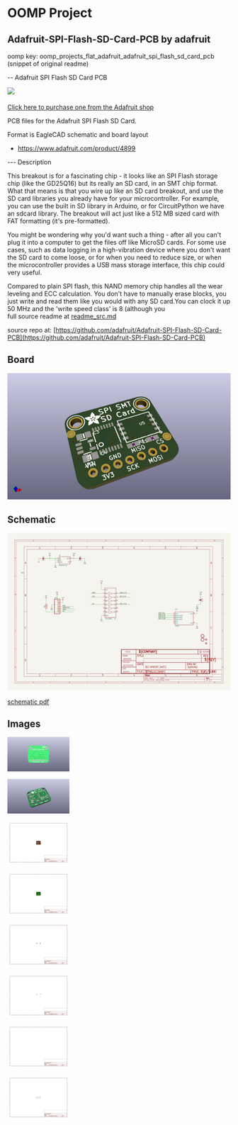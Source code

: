 # OOMP Project  
## Adafruit-SPI-Flash-SD-Card-PCB  by adafruit  
  
oomp key: oomp_projects_flat_adafruit_adafruit_spi_flash_sd_card_pcb  
(snippet of original readme)  
  
-- Adafruit SPI Flash SD Card PCB  
  
<a href="http://www.adafruit.com/products/4899"><img src="assets/4899.jpg?raw=true" width="500px"><br/>  
Click here to purchase one from the Adafruit shop</a>  
  
PCB files for the Adafruit SPI Flash SD Card.  
  
Format is EagleCAD schematic and board layout  
* https://www.adafruit.com/product/4899  
  
--- Description  
  
This breakout is for a fascinating chip - it looks like an SPI Flash storage chip (like the GD25Q16) but its really an SD card, in an SMT chip format. What that means is that you wire up like an SD card breakout, and use the SD card libraries you already have for your microcontroller. For example, you can use the built in SD library in Arduino, or for CircuitPython we have an sdcard library. The breakout will act just like a 512 MB sized card with FAT formatting (it's pre-formatted).  
  
You might be wondering why you'd want such a thing - after all you can't plug it into a computer to get the files off like MicroSD cards. For some use cases, such as data logging in a high-vibration device where you don't want the SD card to come loose, or for when you need to reduce size, or when the microcontroller provides a USB mass storage interface, this chip could very useful.  
  
Compared to plain SPI flash, this NAND memory chip handles all the wear leveling and ECC calculation. You don't have to manually erase blocks, you just write and read them like you would with any SD card.You can clock it up 50 MHz and the 'write speed class' is 8 (although you  
  full source readme at [readme_src.md](readme_src.md)  
  
source repo at: [https://github.com/adafruit/Adafruit-SPI-Flash-SD-Card-PCB](https://github.com/adafruit/Adafruit-SPI-Flash-SD-Card-PCB)  
## Board  
  
[![working_3d.png](working_3d_600.png)](working_3d.png)  
## Schematic  
  
[![working_schematic.png](working_schematic_600.png)](working_schematic.png)  
  
[schematic pdf](working_schematic.pdf)  
## Images  
  
[![working_3D_bottom.png](working_3D_bottom_140.png)](working_3D_bottom.png)  
  
[![working_3D_top.png](working_3D_top_140.png)](working_3D_top.png)  
  
[![working_assembly_page_01.png](working_assembly_page_01_140.png)](working_assembly_page_01.png)  
  
[![working_assembly_page_02.png](working_assembly_page_02_140.png)](working_assembly_page_02.png)  
  
[![working_assembly_page_03.png](working_assembly_page_03_140.png)](working_assembly_page_03.png)  
  
[![working_assembly_page_04.png](working_assembly_page_04_140.png)](working_assembly_page_04.png)  
  
[![working_assembly_page_05.png](working_assembly_page_05_140.png)](working_assembly_page_05.png)  
  
[![working_assembly_page_06.png](working_assembly_page_06_140.png)](working_assembly_page_06.png)  
